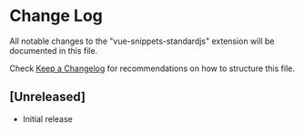 # Change Log

All notable changes to the "vue-snippets-standardjs" extension will be documented in this file.

Check [Keep a Changelog](http://keepachangelog.com/) for recommendations on how to structure this file.

## [Unreleased]

- Initial release